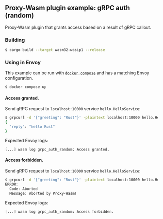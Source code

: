 ## Proxy-Wasm plugin example: gRPC auth (random)

Proxy-Wasm plugin that grants access based on a result of gRPC callout.

### Building

```sh
$ cargo build --target wasm32-wasip1 --release
```

### Using in Envoy

This example can be run with [`docker compose`](https://docs.docker.com/compose/install/)
and has a matching Envoy configuration.

```sh
$ docker compose up
```

#### Access granted.

Send gRPC request to `localhost:10000` service `hello.HelloService`:

```sh
$ grpcurl -d '{"greeting": "Rust"}' -plaintext localhost:10000 hello.HelloService/SayHello
{
  "reply": "hello Rust"
}
```

Expected Envoy logs:

```console
[...] wasm log grpc_auth_random: Access granted.
```

#### Access forbidden.

Send gRPC request to `localhost:10000` service `hello.HelloService`:

```sh
$ grpcurl -d '{"greeting": "Rust"}' -plaintext localhost:10000 hello.HelloService/SayHello
ERROR:
  Code: Aborted
  Message: Aborted by Proxy-Wasm!
```

Expected Envoy logs:

```console
[...] wasm log grpc_auth_random: Access forbidden.
```
